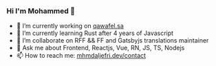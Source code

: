### Hi I'm Mohammed 👋

- 🔭 I’m currently working on [qawafel.sa](http://qawafel.sa)
- 🌱 I’m currently learning Rust after 4 years of Javascript  
- 👯 I’m collaborate on RFF && FF and Gatsbyjs translations maintainer
- 💬 Ask me about Frontend, Reactjs, Vue, RN, JS, TS, Nodejs
- 📫 How to reach me: [mhmdaljefri.dev/contact](https://mhmdaljefri.dev/contact)

